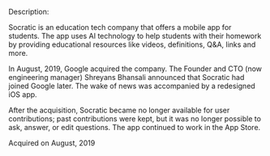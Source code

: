 Description:

Socratic is an education tech company that offers a mobile app for students. The app uses AI technology to help students with their homework by providing educational resources like videos, definitions, Q&A, links and more.

In August, 2019, Google acquired the company. The Founder and CTO (now engineering manager) Shreyans Bhansali announced that Socratic had joined Google later. The wake of news was accompanied by a redesigned iOS app.

After the acquisition, Socratic became no longer available for user contributions; past contributions were kept, but it was no longer possible to ask, answer, or edit questions. The app continued to work in the App Store.

Acquired on August, 2019